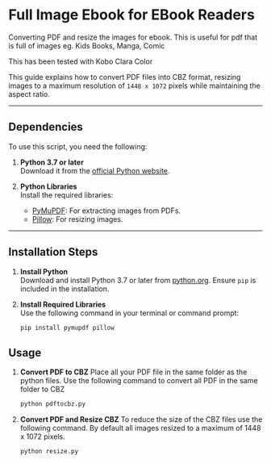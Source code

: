 # Full Image Ebook for EBook Readers
Converting PDF and resize the images for ebook. This is useful for pdf that is full of images eg. Kids Books, Manga, Comic

This has been tested with Kobo Clara Color

This guide explains how to convert PDF files into CBZ format, resizing images to a maximum resolution of `1448 x 1072` pixels while maintaining the aspect ratio. 

---

## Dependencies

To use this script, you need the following:

1. **Python 3.7 or later**  
   Download it from the [official Python website](https://www.python.org/).

2. **Python Libraries**  
   Install the required libraries:
   - [PyMuPDF](https://pymupdf.readthedocs.io/): For extracting images from PDFs.
   - [Pillow](https://python-pillow.org/): For resizing images.

---

## Installation Steps

1. **Install Python**  
   Download and install Python 3.7 or later from [python.org](https://www.python.org/). Ensure `pip` is included in the installation.

2. **Install Required Libraries**  
   Use the following command in your terminal or command prompt:
   ```bash
   pip install pymupdf pillow

## Usage
1. **Convert PDF to CBZ**
   Place all your PDF file in the same folder as the python files.
   Use the following command to convert all PDF in the same folder to CBZ
   ```bash
   python pdftocbz.py

2. **Convert PDF and Resize CBZ**
   To reduce the size of the CBZ files use the following command. By default all images resized to a maximum of 1448 x 1072 pixels.
   ```bash
   python resize.py

